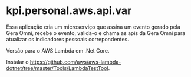 # kpi.personal.aws.api.var

Essa aplicação cria um microserviço que assina um evento gerado pela Gera Omni, recebe o evento, valida-o e chama as apis da Gera Omni para atualizar os indicadores pessoais correpondentes.

Versão para o AWS Lambda em .Net Core.

Instalar o https://github.com/aws/aws-lambda-dotnet/tree/master/Tools/LambdaTestTool.
